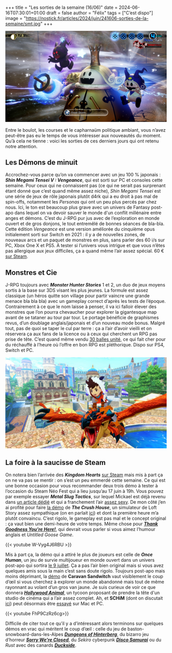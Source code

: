 +++
title = "Les sorties de la semaine (16/06)"
date = 2024-06-16T07:30:01+01:00
draft = false
author = "Félix"
tags = ["C’est dispo"]
image = "https://nostick.fr/articles/2024/juin/241606-sorties-de-la-semaine/smt.jpg"
+++

![Le jeu Shin Megami Tensei V Vengeance](smt.jpg "Bouh !") 

Entre le boulot, les courses et le capharnaüm politique ambiant, vous n’avez peut-être pas eu le temps de vous intéresser aux nouveautés du moment. Qu’à cela ne tienne : voici les sorties de ces derniers jours qui ont retenu notre attention.

## Les Démons de minuit

Accrochez-vous parce qu’on va commencer avec un jeu 100 % japonais : ***Shin Megami Tensei V : Vengeance***, qui est sorti sur PC et consoles cette semaine. Pour ceux qui ne connaissent pas (ce qui ne serait pas surprenant étant donné que c’est quand même assez niche), *Shin Megami Tensei* est une série de jeux de rôle japonais plutôt d4rk qui a eu droit à pas mal de spin-offs, notamment les *Personas* qui ont un peu plus percés par chez nous. Ici, le ton est beaucoup plus grave avec un univers de Fantasy post-apo dans lequel on va devoir sauver le monde d'un conflit millénaire entre anges et démons. C’est du J-RPG pur jus avec de l’exploration en monde ouvert et de gros donjons, le tout entremêlé de bonnes séances de bla-bla. Cette édition *Vengeance* est une version améliorée du cinquième opus initialement sorti sur Switch en 2021 : il y a de nouvelles zones, de nouveaux arcs et un paquet de monstres en plus, sans parler des 60 i/s sur PC, Xbox One X et PS5. À tester si l’univers vous intrigue et que vous n’êtes pas allergique aux jeux difficiles, ça a quand même l’air assez spécial. 60 € [sur Steam](https://store.steampowered.com/app/1875830/Shin_Megami_Tensei_V_Vengeance/).

## Monstres et Cie

J-RPG toujours avec ***Monster Hunter Stories*** 1 et 2, un duo de jeux moyens sortis à la base sur 3DS visant les plus jeunes. La formule est assez classique (un héros quitte son village pour partir vaincre une grande menace bla bla bla) avec un gameplay correct d’après les tests de l’époque. Contrairement à ce que le nom laisse à penser, il va ici falloir élever des monstres que l’on pourra chevaucher pour explorer la gigantesque map avant de se tataner au tour par tour. Le portage bénéficie de graphismes revus, d’un doublage anglais/japonais et d’un nouveau mode bonus. Malgré tout, pas de quoi se taper le cul par terre : ça a l’air d’avoir vieilli et on réservera ça aux fans de la licence ou à ceux qui cherchent un RPG pas prise de tête. C’est quand même vendu [30 balles unité](https://store.steampowered.com/app/2356560/Monster_Hunter_Stories/), ce qui fait cher pour du réchauffé à l’heure où l’offre en bon RPG est pléthorique. Dispo sur PS4, Switch et PC. 

![Le jeu Monster Hunter Stories](monster.jpg "Le chasseur-cueilleur-collectionneur dans son habitat naturel.") 

## La foire à la saucisse de Steam

On notera bien l’arrivée des ***Kingdom Hearts*** [sur Steam](https://store.steampowered.com/app/2552430/KINGDOM_HEARTS_HD_1525_ReMIX/) mais mis à part ça on ne va pas se mentir : on s’est un peu emmerdé cette semaine. Ce qui est une bonne occasion pour vous recommander deux trois démo à tester à l’occasion du Steam Néo Fest qui a lieu jusqu’au 17 juin à 19h. Vous pouvez par exemple essayer ***Metal Slug Tactics***, sur lequel Mickael est déjà revenu dans [un article dédié](https://nostick.fr/articles/2024/juin/0706-metal-slug-tactics/) et qui a franchement l’air [assez sexy](https://store.steampowered.com/app/1590760/Metal_Slug_Tactics). De mon côté j’en ai profité pour faire [la démo](https://store.steampowered.com/app/2337820/The_Crush_House/) de ***The Crush House***, un simulateur de Loft Story assez sympathique (on en parlait [ici](https://nostick.fr/articles/2024/avril/0405-the-crush-house-est-un-simulateur-de-tv-realite-des-annees-2000-parce-que-pourquoi-pas-apres-tout/)) et dont la première heure m’a plutôt convaincu. C’est rigolo, le gameplay est pas mal et le concept original : ça vaut bien une demi-heure de votre temps. Même chose pour ***[Thank Goodness You're Here!](https://store.steampowered.com/app/2366980/Thank_Goodness_Youre_Here/)***, qui devrait vous parler si vous aimez l’humour anglais et *Untitled Goose Game*.

{{< youtube W-Vyg4J6RBU >}}

Mis à part ça, la démo qui a attiré le plus de joueurs est celle de ***Once Human***, un jeu de survie multijoueur en monde ouvert dans un univers post-apo qui sortira [le 9 juillet](https://store.steampowered.com/app/2139460/Once_Human/). Ça a pas l’air bien original mais si vous avez quelques amis sous la main c’est sans doute rigolo. Toujours post-apo mais moins déprimant, la [démo](https://store.steampowered.com/app/1582650/Caravan_SandWitch/) de **Caravan Sandwitch** vaut visiblement le coup d’œil si vous cherchez à explorer un monde abandonné mais tout de même rayonnant au volant d’un gros van jaune. Je suis curieux de voir ce que donnera *[**Hollywood Animal**](https://store.steampowered.com/app/2680550/Hollywood_Animal/)*, un tycoon proposant de prendre la tête d'un studio de cinéma qui a l’air assez complet. Ah, et **SCHiM** (dont on discutait [ici](https://nostick.fr/articles/2024/avril/schim-passera-de-lombre-a-la-lumiere-le-18-juillet/)) peut désormais être [essayé](https://store.steampowered.com/app/1519710/SCHiM/) sur Mac et PC.

{{< youtube FhP9CzRz6cg>}}

Difficile de citer tout ce qu’il y a d’intéressant alors terminons sur quelques démos en vrac qui méritent le coup d’œil : celle du jeu de baston-snowboard-dans-les-Alpes *[**Dungeons of Hinterberg**](https://store.steampowered.com/app/1983260/Dungeons_of_Hinterberg/)*, du bizarro jeu d’horreur ***[Sorry We're Closed](https://store.steampowered.com/app/1796580/Sorry_Were_Closed/)***, du *Sekiro* cyberpunk ***[Disco Samurai](https://store.steampowered.com/app/2576410/Disco_Samurai/)*** ou du *Rust* avec des canards ***[Duckside](https://store.steampowered.com/app/2682580/DUCKSIDE/)***.

